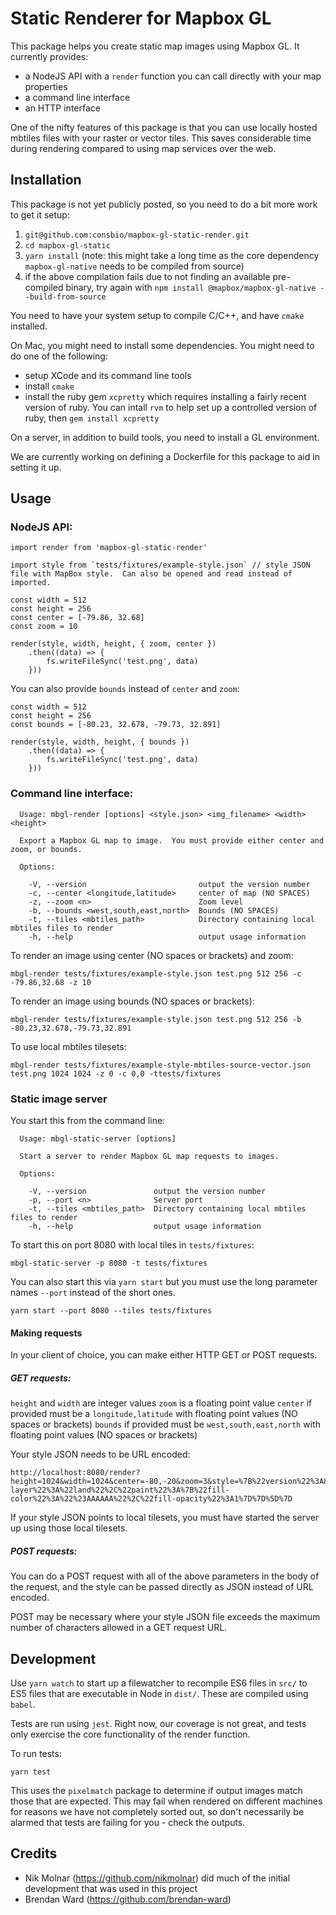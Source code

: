 # Static Renderer for Mapbox GL

This package helps you create static map images using Mapbox GL. It currently provides:

-   a NodeJS API with a `render` function you can call directly with your map properties
-   a command line interface
-   an HTTP interface

One of the nifty features of this package is that you can use locally hosted mbtiles files
with your raster or vector tiles. This saves considerable time during rendering compared
to using map services over the web.

## Installation

This package is not yet publicly posted, so you need to do a bit more work to get it setup:

1.  `git@github.com:consbio/mapbox-gl-static-render.git`
2.  `cd mapbox-gl-static`
3.  `yarn install` (note: this might take a long time as the core dependency `mapbox-gl-native` needs to be compiled from source)
4.  if the above compilation fails due to not finding an available pre-compiled binary, try again with `npm install @mapbox/mapbox-gl-native --build-from-source`

You need to have your system setup to compile C/C++, and have `cmake` installed.

On Mac, you might need to install some dependencies. You might need to do one of the following:

-   setup XCode and its command line tools
-   install `cmake`
-   install the ruby gem `xcpretty` which requires installing a fairly recent version of ruby. You can intall `rvm` to help set up a controlled version of ruby, then `gem install xcpretty`

On a server, in addition to build tools, you need to install a GL environment.

We are currently working on defining a Dockerfile for this package to aid in setting it up.

## Usage

### NodeJS API:

```
import render from 'mapbox-gl-static-render'

import style from `tests/fixtures/example-style.json` // style JSON file with MapBox style.  Can also be opened and read instead of imported.

const width = 512
const height = 256
const center = [-79.86, 32.68]
const zoom = 10

render(style, width, height, { zoom, center })
    .then((data) => {
        fs.writeFileSync('test.png', data)
    }))
```

You can also provide `bounds` instead of `center` and `zoom`:

```
const width = 512
const height = 256
const bounds = [-80.23, 32.678, -79.73, 32.891]

render(style, width, height, { bounds })
    .then((data) => {
        fs.writeFileSync('test.png', data)
    }))
```

### Command line interface:

```
  Usage: mbgl-render [options] <style.json> <img_filename> <width> <height>

  Export a Mapbox GL map to image.  You must provide either center and zoom, or bounds.

  Options:

    -V, --version                         output the version number
    -c, --center <longitude,latitude>     center of map (NO SPACES)
    -z, --zoom <n>                        Zoom level
    -b, --bounds <west,south,east,north>  Bounds (NO SPACES)
    -t, --tiles <mbtiles_path>            Directory containing local mbtiles files to render
    -h, --help                            output usage information
```

To render an image using center (NO spaces or brackets) and zoom:

```
mbgl-render tests/fixtures/example-style.json test.png 512 256 -c -79.86,32.68 -z 10
```

To render an image using bounds (NO spaces or brackets):

```
mbgl-render tests/fixtures/example-style.json test.png 512 256 -b -80.23,32.678,-79.73,32.891
```

To use local mbtiles tilesets:

```
mbgl-render tests/fixtures/example-style-mbtiles-source-vector.json test.png 1024 1024 -z 0 -c 0,0 -ttests/fixtures
```

### Static image server

You start this from the command line:

```
  Usage: mbgl-static-server [options]

  Start a server to render Mapbox GL map requests to images.

  Options:

    -V, --version               output the version number
    -p, --port <n>              Server port
    -t, --tiles <mbtiles_path>  Directory containing local mbtiles files to render
    -h, --help                  output usage information
```

To start this on port 8080 with local tiles in `tests/fixtures`:

```
mbgl-static-server -p 8080 -t tests/fixtures
```

You can also start this via `yarn start` but you must use the long parameter names `--port` instead of the short ones.

```
yarn start --port 8080 --tiles tests/fixtures
```

#### Making requests

In your client of choice, you can make either HTTP GET or POST requests.

##### GET requests:

`height` and `width` are integer values
`zoom` is a floating point value
`center` if provided must be a `longitude,latitude` with floating point values (NO spaces or brackets)
`bounds` if provided must be `west,south,east,north` with floating point values (NO spaces or brackets)

Your style JSON needs to be URL encoded:

```
http://localhost:8080/render?height=1024&width=1024&center=-80,-20&zoom=3&style=%7B%22version%22%3A8%2C%22sources%22%3A%7B%22land%22%3A%7B%22type%22%3A%22vector%22%2C%22url%22%3A%22mbtiles%3A%2F%2Fland%22%2C%22tileSize%22%3A256%7D%7D%2C%22layers%22%3A%5B%7B%22id%22%3A%22land%22%2C%22type%22%3A%22fill%22%2C%22source%22%3A%22land%22%2C%22source-layer%22%3A%22land%22%2C%22paint%22%3A%7B%22fill-color%22%3A%22%23AAAAAA%22%2C%22fill-opacity%22%3A1%7D%7D%5D%7D
```

If your style JSON points to local tilesets, you must have started the server up using those local tilesets.

##### POST requests:

You can do a POST request with all of the above parameters in the body of the request, and the style can be passed directly as JSON instead of URL encoded.

POST may be necessary where your style JSON file exceeds the maximum number of characters allowed in a GET request URL.

## Development

Use `yarn watch` to start up a filewatcher to recompile ES6 files in `src/` to ES5 files that are executable in Node in `dist/`. These are compiled using `babel`.

Tests are run using `jest`. Right now, our coverage is not great, and tests only exercise the core functionality of the render function.

To run tests:

```
yarn test
```

This uses the `pixelmatch` package to determine if output images match those that are expected. This may fail when rendered on different machines for reasons we have not completely sorted out, so don't necessarily be alarmed that tests are failing for you - check the outputs.

## Credits

-   Nik Molnar (https://github.com/nikmolnar) did much of the initial development that was used in this project
-   Brendan Ward (https://github.com/brendan-ward)
